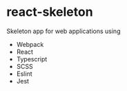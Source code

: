 # react-skeleton
Skeleton app for web applications using
- Webpack
- React
- Typescript
- SCSS
- Eslint
- Jest
